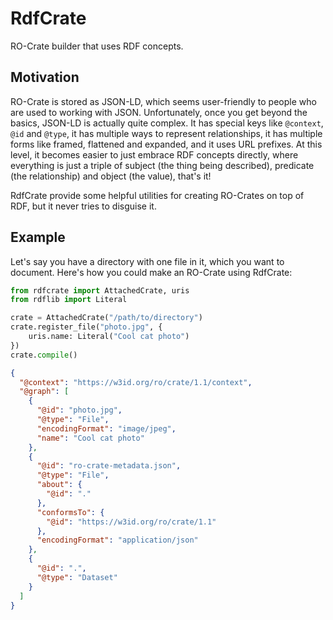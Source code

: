 # RdfCrate

RO-Crate builder that uses RDF concepts.

## Motivation

RO-Crate is stored as JSON-LD, which seems user-friendly to people who are used to working with JSON.
Unfortunately, once you get beyond the basics, JSON-LD is actually quite complex.
It has special keys like `@context`, `@id` and `@type`, it has multiple ways to represent relationships, it has multiple forms like framed, flattened and expanded, and it uses URL prefixes.
At this level, it becomes easier to just embrace RDF concepts directly, where everything is just a triple of subject (the thing being described), predicate (the relationship) and object (the value), that's it!

RdfCrate provide some helpful utilities for creating RO-Crates on top of RDF, but it never tries to disguise it.

## Example

Let's say you have a directory with one file in it, which you want to document.
Here's how you could make an RO-Crate using RdfCrate:

```python
from rdfcrate import AttachedCrate, uris
from rdflib import Literal

crate = AttachedCrate("/path/to/directory")
crate.register_file("photo.jpg", {
    uris.name: Literal("Cool cat photo")
})
crate.compile()
```
```json
{
  "@context": "https://w3id.org/ro/crate/1.1/context",
  "@graph": [
    {
      "@id": "photo.jpg",
      "@type": "File",
      "encodingFormat": "image/jpeg",
      "name": "Cool cat photo"
    },
    {
      "@id": "ro-crate-metadata.json",
      "@type": "File",
      "about": {
        "@id": "."
      },
      "conformsTo": {
        "@id": "https://w3id.org/ro/crate/1.1"
      },
      "encodingFormat": "application/json"
    },
    {
      "@id": ".",
      "@type": "Dataset"
    }
  ]
}
```
